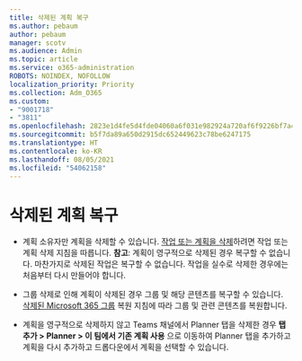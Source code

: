 ```yaml
---
title: 삭제된 계획 복구
ms.author: pebaum
author: pebaum
manager: scotv
ms.audience: Admin
ms.topic: article
ms.service: o365-administration
ROBOTS: NOINDEX, NOFOLLOW
localization_priority: Priority
ms.collection: Adm_O365
ms.custom:
- "9001718"
- "3811"
ms.openlocfilehash: 2823e1d4fe5d4fde04060a6f031e982924a720af6f9226bf7a4c483b72ece5f0
ms.sourcegitcommit: b5f7da89a650d2915dc652449623c78be6247175
ms.translationtype: HT
ms.contentlocale: ko-KR
ms.lasthandoff: 08/05/2021
ms.locfileid: "54062158"
---
```

# <a name="recover-deleted-plans"></a>삭제된 계획 복구

- 계획 소유자만 계획을 삭제할 수 있습니다. [작업 또는 계획을 삭제](https://support.microsoft.com/office/39e10e78-13f0-446d-94cd-9e562648497a.)하려면 작업 또는 계획 삭제 지침을 따릅니다.  **참고**: 계획이 영구적으로 삭제된 경우 복구할 수 없습니다. 마찬가지로 삭제된 작업은 복구할 수 없습니다. 작업을 실수로 삭제한 경우에는 처음부터 다시 만들어야 합니다.

- 그룹 삭제로 인해 계획이 삭제된 경우 그룹 및 해당 콘텐츠를 복구할 수 있습니다. [삭제된 Microsoft 365 그룹](https://docs.microsoft.com/microsoft-365/admin/create-groups/restore-deleted-group?view=o365-worldwide) 복원 지침에 따라 그룹 및 관련 콘텐츠를 복원합니다.

- 계획을 영구적으로 삭제하지 않고 Teams 채널에서 Planner 탭을 삭제한 경우 **탭 추가 > Planner > 이 팀에서 기존 계획 사용** 으로 이동하여 Planner 탭을 추가하고 계획을 다시 추가하고 드롭다운에서 계획을 선택할 수 있습니다.
